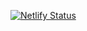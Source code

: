 [![Netlify Status](https://api.netlify.com/api/v1/badges/ec24e6f4-3f6c-4b61-a69d-3745cebfb903/deploy-status)](https://app.netlify.com/sites/recetas-argentinas-grupo05/deploys)
